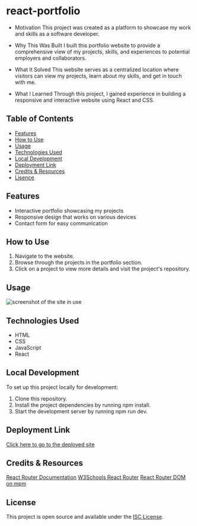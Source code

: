 # react-portfolio

- Motivation
  This project was created as a platform to showcase my work and skills as a software developer.

- Why This Was Built
  I built this portfolio website to provide a comprehensive view of my projects, skills, and experiences to potential employers and collaborators.

- What It Solved
  This website serves as a centralized location where visitors can view my projects, learn about my skills, and get in touch with me.

- What I Learned
  Through this project, I gained experience in building a responsive and interactive website using React and CSS.

## Table of Contents

- [Features](#installation)
- [How to Use](#how-to-use)
- [Usage](#usage)
- [Technologies Used](#technologies-used)
- [Local Development](#local-development)
- [Deployment Link](#deployment-link)
- [Credits & Resources](#credits--resources)
- [Lisence](#license)

## Features

- Interactive portfolio showcasing my projects
- Responsive design that works on various devices
- Contact form for easy communication

## How to Use

1. Navigate to the website.
2. Browse through the projects in the portfolio section.
3. Click on a project to view more details and visit the project's repository.

## Usage

![screenshot of the site in use](assets/images/screenshot.png)

## Technologies Used

- HTML
- CSS
- JavaScript
- React

## Local Development

To set up this project locally for development:

1. Clone this repository.
2. Install the project dependencies by running npm install.
3. Start the development server by running npm run dev.

## Deployment Link

[Click here to go to the deployed site](https://react-portfolio-cfyw.onrender.com/)

## Credits & Resources

[React Router Documentation](https://reactrouter.com/)
[W3Schools React Router](https://www.w3schools.com/react/react_router.asp)
[React Router DOM on mpm](https://www.npmjs.com/package/react-router-dom)

## License

This project is open source and available under the [ISC License](LICENSE).
